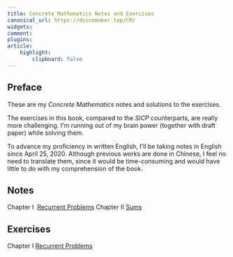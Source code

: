 ```yaml
---
title: Concrete Mathematics Notes and Exercises
canonical_url: https://duinomaker.top/CM/
widgets:
comment:
plugins:
article:
    highlight:
        clipboard: false
---
```


## Preface

These are my *Concrete Mathematics* notes and solutions to the exercises.

The exercises in this book, compared to the *SICP* counterparts, are really more challenging. I'm running out of my brain power (together with draft paper) while solving them.

To advance my proficiency in written English, I'll be taking notes in English since April 25, 2020. Although previous works are done in Chinese, I feel no need to translate them, since it would be time-consuming and would have little to do with my comprehension of the book.

## Notes

<span class="mono rigid">Chapter I&nbsp;&nbsp;</span><a href="/CM/notes/1/" target="_self">Recurrent Problems</a>
<span class="mono rigid">Chapter II&nbsp;</span><a href="/CM/notes/2/" target="_self">Sums</a>

## Exercises

<span class="mono rigid">Chapter I&nbsp;</span><a href="/CM/exercises/1/" target="_self">Recurrent Problems</a>